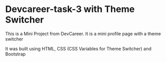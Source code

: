 # Devcareer-task-3 with Theme Switcher

This is a Mini Project from DevCareer. 
It is a mini profile page with a theme switcher

It was built using HTML, CSS (CSS Variables for Theme Switcher) and Bootstrap
